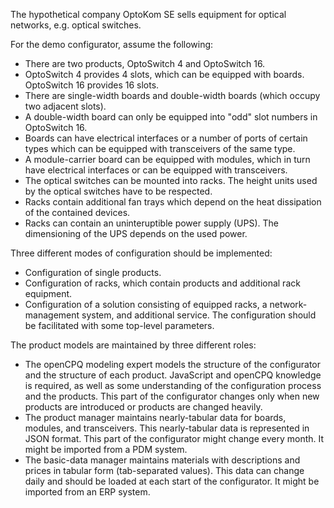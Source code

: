 The hypothetical company OptoKom SE sells equipment for optical networks, e.g. optical switches.

For the demo configurator, assume the following:
- There are two products, OptoSwitch 4 and OptoSwitch 16.
- OptoSwitch 4 provides 4 slots, which can be equipped with boards. OptoSwitch 16 provides 16 slots.
- There are single-width boards and double-width boards (which occupy two adjacent slots).
- A double-width board can only be equipped into "odd" slot numbers in OptoSwitch 16.
- Boards can have electrical interfaces or 
  a number of ports of certain types which can be equipped with transceivers of the same type.
- A module-carrier board can be equipped with modules,
  which in turn have electrical interfaces or can be equipped with transceivers.
- The optical switches can be mounted into racks.
  The height units used by the optical switches have to be respected.
- Racks contain additional fan trays which depend on the heat dissipation of the contained devices.
- Racks can contain an uninteruptible power supply (UPS). The dimensioning of the UPS depends on the used power.

Three different modes of configuration should be implemented:
- Configuration of single products.
- Configuration of racks, which contain products and additional rack equipment.
- Configuration of a solution consisting of equipped racks, a network-management system, and additional service.
  The configuration should be facilitated with some top-level parameters.  

The product models are maintained by three different roles:
- The openCPQ modeling expert models the structure of the configurator and the structure of each product.
  JavaScript and openCPQ knowledge is required, as well as some understanding of the configuration process and the products.
  This part of the configurator changes only when new products are introduced or products are changed heavily.
- The product manager maintains nearly-tabular data for boards, modules, and transceivers.
  This nearly-tabular data is represented in JSON format. This part of the configurator might change every month.
  It might be imported from a PDM system.
- The basic-data manager maintains materials with descriptions and prices in tabular form (tab-separated values).
  This data can change daily and should be loaded at each start of the configurator. It might be imported from an ERP system.